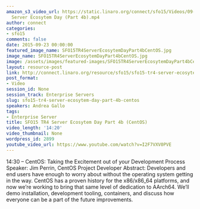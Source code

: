 ```yaml
---
amazon_s3_video_url: https://static.linaro.org/connect/sfo15/Videos/09-23-Wednesday/SFO15-TR4
  Server Ecosytem Day (Part 4b).mp4
author: connect
categories:
- sfo15
comments: false
date: 2015-09-23 00:00:00
featured_image_name: SFO15TR4ServerEcosytemDayPart4bCentOS.jpg
image_name: SFO15TR4ServerEcosytemDayPart4bCentOS.jpg
image: /assets/images/featured-images/SFO15TR4ServerEcosytemDayPart4bCentOS.jpg
layout: resource-post
link: http://connect.linaro.org/resource/sfo15/sfo15-tr4-server-ecosytem-day-part-4b-centos/
post_format:
- Video
session_id: None
session_track: Enterprise Servers
slug: sfo15-tr4-server-ecosytem-day-part-4b-centos
speakers: Andrea Gallo
tags:
- Enterprise Server
title: SFO15 TR4 Server Ecosytem Day Part 4b (CentOS)
video_length: '14:20'
video_thumbnail: None
wordpress_id: 2899
youtube_video_url: https://www.youtube.com/watch?v=I2F7VXV0PVE
---
```


14:30 – CentOS: Taking the Excitement out of your Development Process
Speaker: Jim Perrin, CentOS Project Developer
Abstract: Developers and end users have enough to worry about without the operating system getting in the way. CentOS has a proven history for the x86/x86_64 platforms, and now we’re working to bring that same level of dedication to AArch64. We’ll demo installation, development tooling, containers, and discuss how everyone can be a part of the future improvements.
